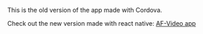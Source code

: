 This is the old version of the app made with Cordova.

Check out the new version made with react native: [AF-Video app](https://github.com/addiction-free-video/addiction-free-video)

